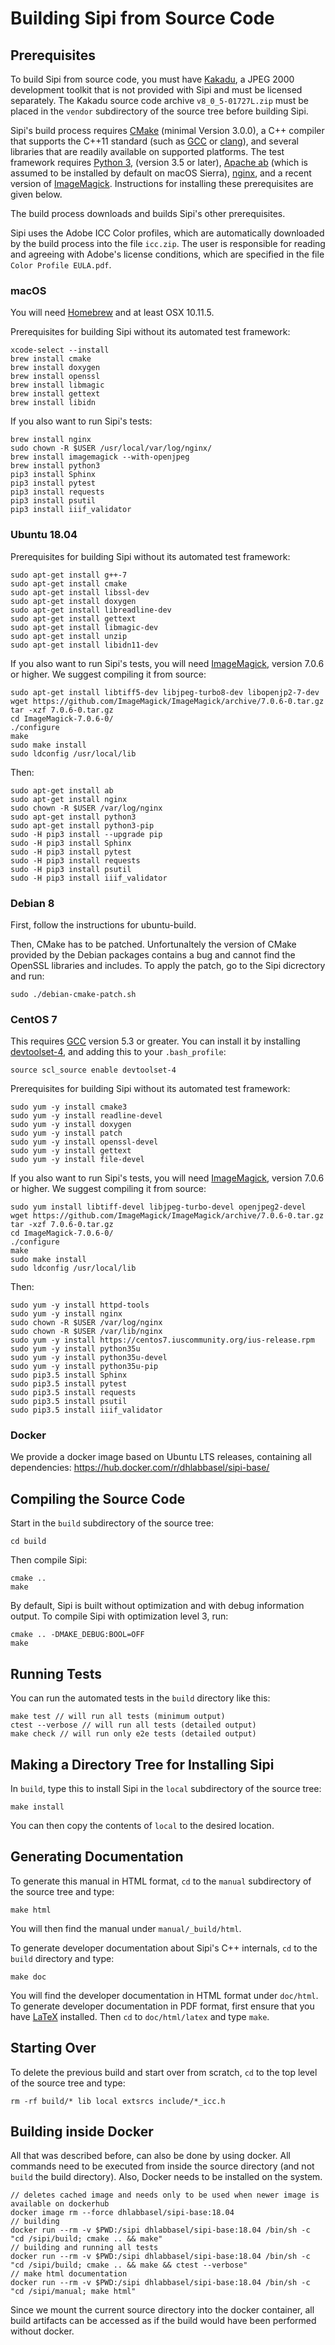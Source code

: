 # Building Sipi from Source Code


## Prerequisites


To build Sipi from source code, you must have
[Kakadu](http://kakadusoftware.com/), a JPEG 2000 development toolkit
that is not provided with Sipi and must be licensed separately. The
Kakadu source code archive `v8_0_5-01727L.zip` must be placed in the
`vendor` subdirectory of the source tree before building Sipi.

Sipi's build process requires [CMake](https://cmake.org/) (minimal
Version 3.0.0), a C++ compiler that supports the C++11 standard (such as
[GCC](https://gcc.gnu.org) or [clang](https://clang.llvm.org/)), and
several libraries that are readily available on supported platforms. The
test framework requires [Python 3](https://www.python.org/), (version
3.5 or later), [Apache
ab](https://httpd.apache.org/docs/2.4/programs/ab.html) (which is
assumed to be installed by default on macOS Sierra),
[nginx](https://nginx.org/en/), and a recent version of
[ImageMagick](http://www.imagemagick.org/). Instructions for installing
these prerequisites are given below.

The build process downloads and builds Sipi's other prerequisites.

Sipi uses the Adobe ICC Color profiles, which are automatically
downloaded by the build process into the file `icc.zip`. The user is
responsible for reading and agreeing with Adobe's license conditions,
which are specified in the file `Color Profile EULA.pdf`.

### macOS

You will need [Homebrew](http://brew.sh/) and at least OSX 10.11.5.

Prerequisites for building Sipi without its automated test framework:

    xcode-select --install
    brew install cmake
    brew install doxygen
    brew install openssl
    brew install libmagic
    brew install gettext
    brew install libidn

If you also want to run Sipi's tests:

    brew install nginx
    sudo chown -R $USER /usr/local/var/log/nginx/
    brew install imagemagick --with-openjpeg
    brew install python3
    pip3 install Sphinx
    pip3 install pytest
    pip3 install requests
    pip3 install psutil
    pip3 install iiif_validator

### Ubuntu 18.04

Prerequisites for building Sipi without its automated test framework:

    sudo apt-get install g++-7
    sudo apt-get install cmake
    sudo apt-get install libssl-dev
    sudo apt-get install doxygen
    sudo apt-get install libreadline-dev
    sudo apt-get install gettext
    sudo apt-get install libmagic-dev
    sudo apt-get install unzip
    sudo apt-get install libidn11-dev

If you also want to run Sipi's tests, you will need
[ImageMagick](http://www.imagemagick.org/), version 7.0.6 or higher. We
suggest compiling it from source:

    sudo apt-get install libtiff5-dev libjpeg-turbo8-dev libopenjp2-7-dev
    wget https://github.com/ImageMagick/ImageMagick/archive/7.0.6-0.tar.gz
    tar -xzf 7.0.6-0.tar.gz
    cd ImageMagick-7.0.6-0/
    ./configure
    make
    sudo make install
    sudo ldconfig /usr/local/lib

Then:

    sudo apt-get install ab
    sudo apt-get install nginx
    sudo chown -R $USER /var/log/nginx
    sudo apt-get install python3
    sudo apt-get install python3-pip
    sudo -H pip3 install --upgrade pip
    sudo -H pip3 install Sphinx
    sudo -H pip3 install pytest
    sudo -H pip3 install requests
    sudo -H pip3 install psutil
    sudo -H pip3 install iiif_validator

### Debian 8

First, follow the instructions for ubuntu-build.

Then, CMake has to be patched. Unfortunaltely the version of CMake
provided by the Debian packages contains a bug and cannot find the
OpenSSL libraries and includes. To apply the patch, go to the Sipi
dicrectory and run:

    sudo ./debian-cmake-patch.sh

### CentOS 7

This requires [GCC](https://gcc.gnu.org) version 5.3 or greater. You can
install it by installing
[devtoolset-4](https://www.softwarecollections.org/en/scls/rhscl/devtoolset-4/),
and adding this to your `.bash_profile`:

    source scl_source enable devtoolset-4

Prerequisites for building Sipi without its automated test framework:

    sudo yum -y install cmake3
    sudo yum -y install readline-devel
    sudo yum -y install doxygen
    sudo yum -y install patch
    sudo yum -y install openssl-devel
    sudo yum -y install gettext
    sudo yum -y install file-devel

If you also want to run Sipi's tests, you will need
[ImageMagick](http://www.imagemagick.org/), version 7.0.6 or higher. We
suggest compiling it from source:

    sudo yum install libtiff-devel libjpeg-turbo-devel openjpeg2-devel
    wget https://github.com/ImageMagick/ImageMagick/archive/7.0.6-0.tar.gz
    tar -xzf 7.0.6-0.tar.gz
    cd ImageMagick-7.0.6-0/
    ./configure
    make
    sudo make install
    sudo ldconfig /usr/local/lib

Then:

    sudo yum -y install httpd-tools
    sudo yum -y install nginx
    sudo chown -R $USER /var/log/nginx
    sudo chown -R $USER /var/lib/nginx
    sudo yum -y install https://centos7.iuscommunity.org/ius-release.rpm
    sudo yum -y install python35u
    sudo yum -y install python35u-devel
    sudo yum -y install python35u-pip
    sudo pip3.5 install Sphinx
    sudo pip3.5 install pytest
    sudo pip3.5 install requests
    sudo pip3.5 install psutil
    sudo pip3.5 install iiif_validator

### Docker

We provide a docker image based on Ubuntu LTS releases, containing all
dependencies: <https://hub.docker.com/r/dhlabbasel/sipi-base/>

## Compiling the Source Code

Start in the `build` subdirectory of the source tree:

    cd build

Then compile Sipi:

    cmake ..
    make

By default, Sipi is built without optimization and with debug
information output. To compile Sipi with optimization level 3, run:

    cmake .. -DMAKE_DEBUG:BOOL=OFF
    make

## Running Tests

You can run the automated tests in the `build` directory like this:

    make test // will run all tests (minimum output)
    ctest --verbose // will run all tests (detailed output)
    make check // will run only e2e tests (detailed output)

## Making a Directory Tree for Installing Sipi

In `build`, type this to install Sipi in the `local` subdirectory of the
source tree:

    make install

You can then copy the contents of `local` to the desired location.

Generating Documentation
------------------------

To generate this manual in HTML format, `cd` to the `manual`
subdirectory of the source tree and type:

    make html

You will then find the manual under `manual/_build/html`.

To generate developer documentation about Sipi's C++ internals, `cd` to
the `build` directory and type:

    make doc

You will find the developer documentation in HTML format under
`doc/html`. To generate developer documentation in PDF format, first
ensure that you have [LaTeX](https://www.latex-project.org/) installed.
Then `cd` to `doc/html/latex` and type `make`.

Starting Over
-------------

To delete the previous build and start over from scratch, `cd` to the
top level of the source tree and type:

    rm -rf build/* lib local extsrcs include/*_icc.h

Building inside Docker
----------------------

All that was described before, can also be done by using docker. All
commands need to be executed from inside the source directory (and not
`build` the build directory). Also, Docker needs to be installed on the
system.

    // deletes cached image and needs only to be used when newer image is available on dockerhub
    docker image rm --force dhlabbasel/sipi-base:18.04
    // building
    docker run --rm -v $PWD:/sipi dhlabbasel/sipi-base:18.04 /bin/sh -c "cd /sipi/build; cmake .. && make"
    // building and running all tests
    docker run --rm -v $PWD:/sipi dhlabbasel/sipi-base:18.04 /bin/sh -c "cd /sipi/build; cmake .. && make && ctest --verbose"
    // make html documentation
    docker run --rm -v $PWD:/sipi dhlabbasel/sipi-base:18.04 /bin/sh -c "cd /sipi/manual; make html"

Since we mount the current source directory into the docker container,
all build artifacts can be accessed as if the build would have been
performed without docker.
